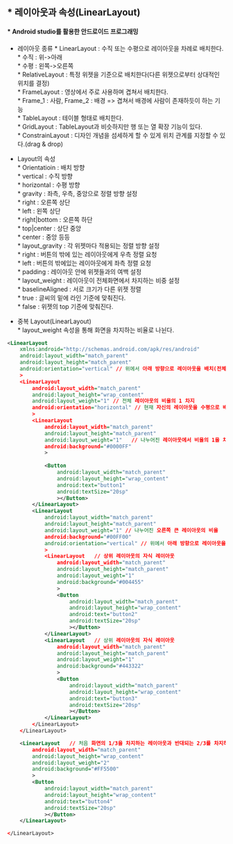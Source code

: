 ## * 레이아웃과 속성(LinearLayout)   
#### * Android studio를 활용한 안드로이드 프로그래밍

* 레이아웃 종류
		* LinearLayout : 수직 또는 수평으로 레이아웃을 차례로 배치한다.   
					* 수직 : 위->아래   
					* 수평 : 왼쪽->오른쪽   
		* RelativeLayout : 특정 위젯을 기준으로 배치한다(다른 위젯으로부터 상대적인 위치를 결정)   
		* FrameLayout : 영상에서 주로 사용하며 겹쳐서 배치한다.   
					* Frame_1 : 사람, Frame_2 : 배경 => 겹쳐서 배경에 사람이 존재하듯이 하는 기능   
		* TableLayout : 테이블 형태로 배치한다.   
		* GridLayout : TableLayout과 비슷하지만 행 또는 열 확장 기능이 있다.   
		* ConstrainLayout : 디자인 개념을 섬세하게 할 수 있게 위치 관계를 지정할 수 있다.(drag & drop)   


* Layout의 속성   
		* Orientatioin : 배치 방향   
					* vertical : 수직 방향   
					* horizontal : 수평 방향   
		* gravity : 좌측, 우측, 중앙으로 정렬 방향 설정   
					* right : 오른쪽 상단   
					* left : 왼쪽 상단   
					* right|bottom : 오른쪽 하단   
					* top|center : 상단 중앙   
					* center : 중앙 등등   
		* layout_gravity : 각 위젯마다 적용되는 정렬 방향 설정   
					* right : 버튼의 밖에 있는 레이아웃에게 우측 정렬 요청   
					* left : 버튼의 밖에있는 레이아웃에게 좌측 정렬 요청   
		* padding : 레이아웃 안에 위젯들과의 여백 설정   
		* layout_weight : 레이아웃이 전체화면에서 차지하는 비중 설정   
		* baselineAligned : 서로 크기가 다른 위젯 정렬   
					* true : 글씨의 밑에 라인 기준에 맞춰진다.   
					* false : 위젯의 top 기준에 맞춰진다.   

* 중복 Layout(LinearLayout)   
		* layout_weight 속성을 통해 화면을 차지하는 비율로 나뉜다.
		
```xml
<LinearLayout
    xmlns:android="http://schemas.android.com/apk/res/android"
    android:layout_width="match_parent"
    android:layout_height="match_parent"
    android:orientation="vertical" // 위에서 아래 방향으로 레이아웃을 배치(전체적인 레이아웃)
    >
    <LinearLayout	
        android:layout_width="match_parent"
        android:layout_height="wrap_content"
        android:layout_weight="1" // 전체 레이아웃의 비율의 1 차지 
        android:orientation="horizontal" // 현재 자신의 레이아웃을 수평으로 배치 
        >
        <LinearLayout
            android:layout_width="match_parent"
            android:layout_height="match_parent"
            android:layout_weight="1"	// 나누어진 레이아웃에서 비율의 1을 차지(큰 왼쪽 레이아웃)
            android:background="#0000FF"
            >
	
            <Button
                android:layout_width="match_parent"
                android:layout_height="wrap_content"
                android:text="button1"	
                android:textSize="20sp"
                ></Button>
        </LinearLayout>
        <LinearLayout
            android:layout_width="match_parent"
            android:layout_height="match_parent"
            android:layout_weight="1" // 나누어진 오른쪽 큰 레이아웃의 비율
            android:background="#00FF00"
            android:orientation="vertical" // 위에서 아래 방향으로 레이아웃을 배치한다.
            >
            <LinearLayout	// 상위 레이아웃의 자식 레이아웃
                android:layout_width="match_parent"
                android:layout_height="match_parent"
                android:layout_weight="1"
                android:background="#004455"
                >
                <Button
                    android:layout_width="match_parent"
                    android:layout_height="wrap_content"
                    android:text="button2"
                    android:textSize="20sp"
                    ></Button>
            </LinearLayout>
            <LinearLayout	// 상위 레이아웃의 자식 레이아웃 
                android:layout_width="match_parent"
                android:layout_height="match_parent"
                android:layout_weight="1"
                android:background="#443322"
                >
                <Button
                    android:layout_width="match_parent"
                    android:layout_height="wrap_content"
                    android:text="button3"
                    android:textSize="20sp"
                    ></Button>
            </LinearLayout>
        </LinearLayout>
    </LinearLayout>

    <LinearLayout	// 처음 화면의 1/3을 차지하는 레이아웃과 반대되는 2/3를 차지하는 레이아웃
        android:layout_width="match_parent"
        android:layout_height="wrap_content"
        android:layout_weight="2"
        android:background="#FF5500"
        >
        <Button
            android:layout_width="match_parent"
            android:layout_height="wrap_content"
            android:text="button4"
            android:textSize="20sp"
            ></Button>
    </LinearLayout>

</LinearLayout>
```
